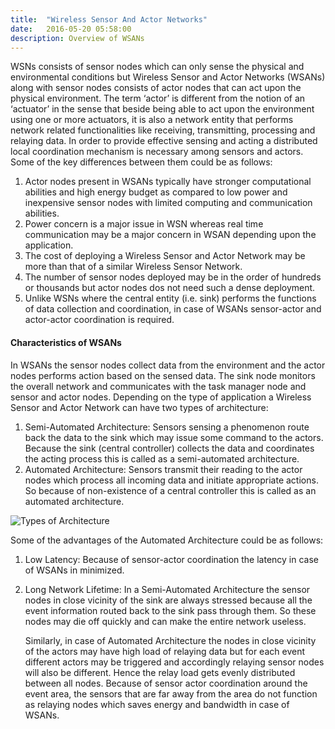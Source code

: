 ```yaml
---
title:  "Wireless Sensor And Actor Networks"
date:   2016-05-20 05:58:00
description: Overview of WSANs
---
```


WSNs consists of sensor nodes which can only sense the physical and environmental conditions but Wireless Sensor and Actor Networks (WSANs) along with sensor nodes consists of actor nodes that can act upon the physical environment. The term ‘actor’ is different from the notion of an ‘actuator’ in the sense that beside being able to act upon the environment using one or more actuators, it is also a network entity that performs network related functionalities like receiving, transmitting, processing and relaying data.   In order to provide effective sensing and acting a distributed local coordination mechanism is necessary among sensors and actors. Some of the key differences between them could be as follows:

1. Actor nodes present in WSANs typically have stronger computational abilities and high energy budget as compared to low power and inexpensive sensor nodes with limited computing and communication abilities.
2. Power concern is a major issue in WSN whereas real time communication may be a major concern in WSAN depending upon the application.
3. The cost of deploying a Wireless Sensor and Actor Network may be more than that of a similar Wireless Sensor Network.
4. The number of sensor nodes deployed may be in the order of hundreds or thousands but actor nodes dos not need such a dense deployment.
5. Unlike WSNs where the central entity (i.e. sink) performs the functions of data collection and coordination, in case of WSANs sensor-actor and actor-actor coordination is required.


#### Characteristics of WSANs

In WSANs the sensor nodes collect data from the environment and the actor nodes performs action based on the sensed data. The sink node monitors the overall network and communicates with the task manager node and sensor and actor nodes. Depending on the type of application a Wireless Sensor and Actor Network can have two types of architecture:

1. Semi-Automated Architecture:  Sensors sensing a phenomenon route back the data to the sink which may issue some command to the actors. Because the sink (central controller) collects the data and coordinates the acting process this is called as a semi-automated architecture. 
2. Automated Architecture: Sensors transmit their reading to the actor nodes which process all incoming data and initiate appropriate actions. So because of non-existence of a central controller this is called as an automated architecture.

![Types of Architecture](../../assets/images/wsan.PNG)

Some of the advantages of the Automated Architecture could be as follows:

1. Low Latency:  Because of sensor-actor coordination the latency in case of WSANs in minimized.
2. Long Network Lifetime: In a Semi-Automated Architecture the sensor nodes in close vicinity of the sink are always stressed because all the event information routed back to the sink pass through them. So these nodes may die off quickly and can make the entire network useless.

   Similarly, in case of Automated Architecture the nodes in close vicinity of the actors may have high load of relaying data but for each event different actors may be triggered and accordingly relaying sensor nodes will also be different. Hence the relay load gets evenly distributed between all nodes. Because of sensor actor coordination around the event area, the sensors that are far away from the area do not function as relaying nodes which saves energy and bandwidth in case of WSANs.



